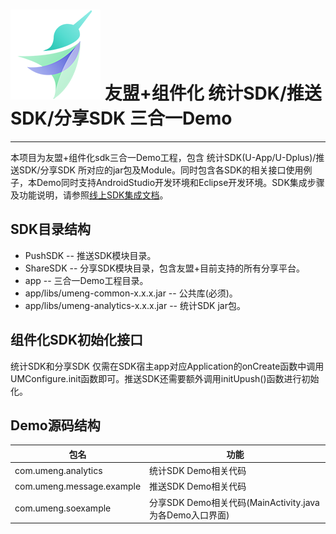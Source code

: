 
# ![](images/logo.png) 友盟+组件化 统计SDK/推送SDK/分享SDK 三合一Demo
-------

本项目为友盟+组件化sdk三合一Demo工程，包含 统计SDK(U-App/U-Dplus)/推送SDK/分享SDK 所对应的jar包及Module。同时包含各SDK的相关接口使用例子，本Demo同时支持AndroidStudio开发环境和Eclipse开发环境。SDK集成步骤及功能说明，请参照[线上SDK集成文档](http://dev.umeng.com/sdk_integate/android_sdk/android_common_guide)。

## SDK目录结构 

* PushSDK -- 推送SDK模块目录。
* ShareSDK -- 分享SDK模块目录，包含友盟+目前支持的所有分享平台。
* app -- 三合一Demo工程目录。
* app/libs/umeng-common-x.x.x.jar -- 公共库(必须)。
* app/libs/umeng-analytics-x.x.x.jar -- 统计SDK jar包。


## 组件化SDK初始化接口
统计SDK和分享SDK 仅需在SDK宿主app对应Application的onCreate函数中调用UMConfigure.init函数即可。推送SDK还需要额外调用initUpush()函数进行初始化。



## Demo源码结构

|         包名      |       功能       |
|------------------|-----------------|
| com.umeng.analytics  | 统计SDK Demo相关代码 |
| com.umeng.message.example  | 推送SDK Demo相关代码 |
| com.umeng.soexample  | 分享SDK Demo相关代码(MainActivity.java为各Demo入口界面) |





